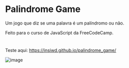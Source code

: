 # Palindrome Game

Um jogo que diz se uma palavra é um palíndromo ou não. 

Feito para o curso de JavaScript da FreeCodeCamp.
#
Teste aqui: https://insiwd.github.io/palindrome_game/

![image](https://github.com/insiwd/palindrome_game/assets/109873022/539869ab-9c24-4556-a9cf-6b52872570ac)

